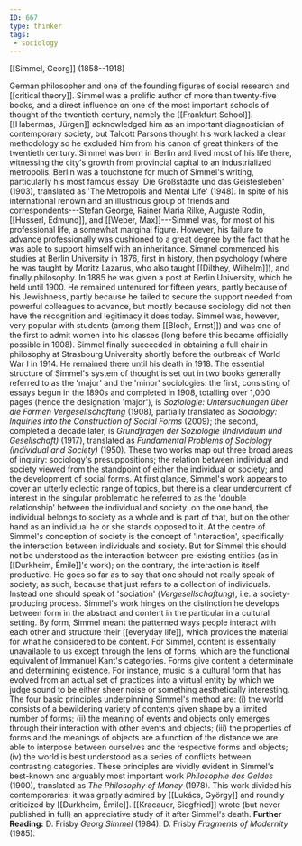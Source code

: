 ```yaml
---
ID: 667
type: thinker
tags: 
 - sociology
---
```


[[Simmel, Georg]] 
(1858--1918)


German philosopher and one of the founding figures of social research
and [[critical theory]].
Simmel was a prolific author of more than twenty-five books, and a
direct influence on one of the most important schools of thought of the
twentieth century, namely the [[Frankfurt School]]. [[Habermas, Jürgen]] acknowledged him
as an important diagnostician of contemporary society, but Talcott
Parsons thought his work lacked a clear methodology so he excluded him
from his canon of great thinkers of the twentieth century.
Simmel was born in Berlin and lived most of his life there, witnessing
the city's growth from provincial capital to an industrialized
metropolis. Berlin was a touchstone for much of Simmel's writing,
particularly his most famous essay 'Die Großstädte und das Geistesleben'
(1903), translated as 'The Metropolis and Mental Life' (1948). In spite
of his international renown and an illustrious group of friends and
correspondents---Stefan George, Rainer Maria Rilke, Auguste Rodin,
[[Husserl, Edmund]], and [[Weber, Max]]---Simmel was, for
most of his professional life, a somewhat marginal figure. However, his
failure to advance professionally was cushioned to a great degree by the
fact that he was able to support himself with an inheritance.
Simmel commenced his studies at Berlin University in 1876, first in
history, then psychology (where he was taught by Moritz Lazarus, who
also taught [[Dilthey, Wilhelm]]), and finally
philosophy. In 1885 he was given a post at Berlin University, which he
held until 1900. He remained untenured for fifteen years, partly because
of his Jewishness, partly because he failed to secure the support needed
from powerful colleagues to advance, but mostly because sociology did
not then have the recognition and legitimacy it does today. Simmel was,
however, very popular with students (among them [[Bloch, Ernst]]) and was one of the
first to admit women into his classes (long before this became
officially possible in 1908). Simmel finally succeeded in obtaining a
full chair in philosophy at Strasbourg University shortly before the
outbreak of World War I in 1914. He remained there until his death in
1918.
The essential structure of Simmel's system of thought is set out in two
books generally referred to as the 'major' and the 'minor' sociologies:
the first, consisting of essays begun in the 1890s and completed in
1908, totalling over 1,000 pages (hence the designation 'major'), is
*Soziologie: Untersuchungen über die Formen Vergesellschaftung* (1908),
partially translated as *Sociology: Inquiries into the Construction of
Social Forms* (2009); the second, completed a decade later, is
*Grundfragen der Soziologie (Individuum und Gesellschaft)* (1917),
translated as *Fundamental Problems of Sociology (Individual and
Society)* (1950). These two works map out three broad areas of inquiry:
sociology's presuppositions; the relation between individual and society
viewed from the standpoint of either the individual or society; and the
development of social forms.
At first glance, Simmel's work appears to cover an utterly eclectic
range of topics, but there is a clear undercurrent of interest in the
singular problematic he referred to as the 'double relationship' between
the individual and society: on the one hand, the individual belongs to
society as a whole and is part of that, but on the other hand as an
individual he or she stands opposed to it. At the centre of Simmel's
conception of society is the concept of 'interaction', specifically the
interaction between individuals and society. But for Simmel this should
not be understood as the interaction between pre-existing entities (as
in [[Durkheim, Émile]]'s
work); on the contrary, the interaction is itself productive. He goes so
far as to say that one should not really speak of society, as such,
because that just refers to a collection of individuals. Instead one
should speak of 'sociation' (*Vergesellschaftung*), i.e. a
society-producing process.
Simmel's work hinges on the distinction he develops between form in the
abstract and content in the particular in a cultural setting. By form,
Simmel meant the patterned ways people interact with each other and
structure their [[everyday life]], which provides the
material for what he considered to be content. For Simmel, content is
essentially unavailable to us except through the lens of forms, which
are the functional equivalent of Immanuel Kant's categories. Forms give
content a determinate and determining existence. For instance, music is
a cultural form that has evolved from an actual set of practices into a
virtual entity by which we judge sound to be either sheer noise or
something aesthetically interesting.
The four basic principles underpinning Simmel's method are: (i) the
world consists of a bewildering variety of contents given shape by a
limited number of forms; (ii) the meaning of events and objects only
emerges through their interaction with other events and objects; (iii)
the properties of forms and the meanings of objects are a function of
the distance we are able to interpose between ourselves and the
respective forms and objects; (iv) the world is best understood as a
series of conflicts between contrasting categories. These principles are
vividly evident in Simmel's best-known and arguably most important work
*Philosophie des Geldes* (1900), translated as *The Philosophy of Money*
(1978). This work divided his contemporaries: it was greatly admired by
[[Lukács, György]] and roundly
criticized by [[Durkheim, Émile]]. [[Kracauer, Siegfried]] wrote (but never
published in full) an appreciative study of it after Simmel's death.
**Further Reading:** D. Frisby *Georg Simmel* (1984).
D. Frisby *Fragments of Modernity* (1985).
